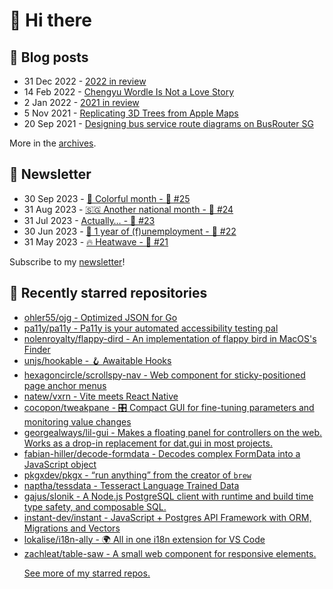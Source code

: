 # 👋 Hi there

## 📝 Blog posts

<!-- feed start -->
- 31 Dec 2022 - [2022 in review](https://cheeaun.com/blog/2022/12/2022-in-review/)
- 14 Feb 2022 - [Chengyu Wordle Is Not a Love Story](https://cheeaun.com/blog/2022/02/chengyu-wordle-is-not-a-love-story/)
- 2 Jan 2022 - [2021 in review](https://cheeaun.com/blog/2022/01/2021-in-review/)
- 5 Nov 2021 - [Replicating 3D Trees from Apple Maps](https://cheeaun.com/blog/2021/11/replicating-3d-trees-apple-maps/)
- 20 Sep 2021 - [Designing bus service route diagrams on BusRouter SG](https://cheeaun.com/blog/2021/09/bus-service-route-diagrams-busrouter-sg/)
<!-- feed end -->

More in the [archives](https://cheeaun.com/blog/archives/).

## 📰 Newsletter

<!-- newsletter start -->
- 30 Sep 2023 - [🎨 Colorful month - 🥫 #25](https://cheeaun.substack.com/p/colorful-month-25)
- 31 Aug 2023 - [🇸🇬 Another national month - 🥫 #24](https://cheeaun.substack.com/p/another-national-month-24)
- 31 Jul 2023 - [Actually… - 🥫 #23](https://cheeaun.substack.com/p/actually-23)
- 30 Jun 2023 - [🎂 1 year of (f)unemployment - 🥫 #22](https://cheeaun.substack.com/p/1-year-of-funemployment-22)
- 31 May 2023 - [🔥 Heatwave - 🥫 #21](https://cheeaun.substack.com/p/heatwave-21)
<!-- newsletter end -->

Subscribe to my [newsletter](https://cheeaun.substack.com/)!

## 🌟 Recently starred repositories

<!-- starred repos start -->
- [ohler55/ojg - Optimized JSON for Go](https://github.com/ohler55/ojg)
- [pa11y/pa11y - Pa11y is your automated accessibility testing pal](https://github.com/pa11y/pa11y)
- [nolenroyalty/flappy-dird - An implementation of flappy bird in MacOS's Finder](https://github.com/nolenroyalty/flappy-dird)
- [unjs/hookable - 🪝 Awaitable Hooks](https://github.com/unjs/hookable)
- [hexagoncircle/scrollspy-nav - Web component for sticky-positioned page anchor menus](https://github.com/hexagoncircle/scrollspy-nav)
- [natew/vxrn - Vite meets React Native](https://github.com/natew/vxrn)
- [cocopon/tweakpane - :control_knobs: Compact GUI for fine-tuning parameters and monitoring value changes](https://github.com/cocopon/tweakpane)
- [georgealways/lil-gui - Makes a floating panel for controllers on the web. Works as a drop-in replacement for dat.gui in most projects.](https://github.com/georgealways/lil-gui)
- [fabian-hiller/decode-formdata - Decodes complex FormData into a JavaScript object](https://github.com/fabian-hiller/decode-formdata)
- [pkgxdev/pkgx - “run anything” from the creator of `brew`](https://github.com/pkgxdev/pkgx)
- [naptha/tessdata - Tesseract Language Trained Data](https://github.com/naptha/tessdata)
- [gajus/slonik - A Node.js PostgreSQL client with runtime and build time type safety, and composable SQL.](https://github.com/gajus/slonik)
- [instant-dev/instant - JavaScript + Postgres API Framework with ORM, Migrations and Vectors](https://github.com/instant-dev/instant)
- [lokalise/i18n-ally - 🌍 All in one i18n extension for VS Code](https://github.com/lokalise/i18n-ally)
- [zachleat/table-saw - A small web component for responsive <table> elements.](https://github.com/zachleat/table-saw)
<!-- starred repos end -->

See more of [my starred repos](https://github.com/stars/cheeaun/).
